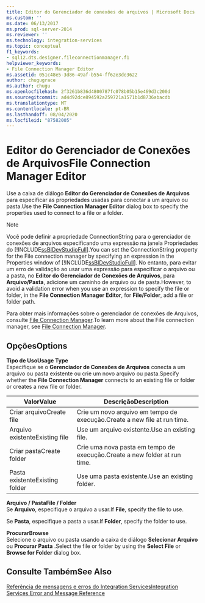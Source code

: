 ```yaml
---
title: Editor do Gerenciador de conexões de arquivos | Microsoft Docs
ms.custom: ''
ms.date: 06/13/2017
ms.prod: sql-server-2014
ms.reviewer: ''
ms.technology: integration-services
ms.topic: conceptual
f1_keywords:
- sql12.dts.designer.fileconnectionmanager.f1
helpviewer_keywords:
- File Connection Manager Editor
ms.assetid: 051c48e5-3d86-49af-b554-ff62e3de3622
author: chugugrace
ms.author: chugu
ms.openlocfilehash: 2f3261b836d4800787fc078b05b15e469d3c200d
ms.sourcegitcommit: ad4d92dce894592a259721a1571b1d8736abacdb
ms.translationtype: MT
ms.contentlocale: pt-BR
ms.lasthandoff: 08/04/2020
ms.locfileid: "87582005"
---
```

# <a name="file-connection-manager-editor"></a><span data-ttu-id="6afdf-102">Editor do Gerenciador de Conexões de Arquivos</span><span class="sxs-lookup"><span data-stu-id="6afdf-102">File Connection Manager Editor</span></span>
  <span data-ttu-id="6afdf-103">Use a caixa de diálogo **Editor do Gerenciador de Conexões de Arquivos** para especificar as propriedades usadas para conectar a um arquivo ou pasta.</span><span class="sxs-lookup"><span data-stu-id="6afdf-103">Use the **File Connection Manager Editor** dialog box to specify the properties used to connect to a file or a folder.</span></span>  
  
> [!NOTE]  
>  <span data-ttu-id="6afdf-104">Você pode definir a propriedade ConnectionString para o gerenciador de conexões de arquivos especificando uma expressão na janela Propriedades do [!INCLUDE[ssBIDevStudioFull](../includes/ssbidevstudiofull-md.md)].</span><span class="sxs-lookup"><span data-stu-id="6afdf-104">You can set the ConnectionString property for the File connection manager by specifying an expression in the Properties window of [!INCLUDE[ssBIDevStudioFull](../includes/ssbidevstudiofull-md.md)].</span></span> <span data-ttu-id="6afdf-105">No entanto, para evitar um erro de validação ao usar uma expressão para especificar o arquivo ou a pasta, no **Editor do Gerenciador de Conexões de Arquivos**, para **Arquivo/Pasta**, adicione um caminho de arquivo ou de pasta.</span><span class="sxs-lookup"><span data-stu-id="6afdf-105">However, to avoid a validation error when you use an expression to specify the file or folder, in the **File Connection Manager Editor**, for **File/Folder**, add a file or folder path.</span></span>  
  
 <span data-ttu-id="6afdf-106">Para obter mais informações sobre o gerenciador de conexões de Arquivos, consulte [File Connection Manager](connection-manager/file-connection-manager.md).</span><span class="sxs-lookup"><span data-stu-id="6afdf-106">To learn more about the File connection manager, see [File Connection Manager](connection-manager/file-connection-manager.md).</span></span>  
  
## <a name="options"></a><span data-ttu-id="6afdf-107">Opções</span><span class="sxs-lookup"><span data-stu-id="6afdf-107">Options</span></span>  
 <span data-ttu-id="6afdf-108">**Tipo de Uso**</span><span class="sxs-lookup"><span data-stu-id="6afdf-108">**Usage Type**</span></span>  
 <span data-ttu-id="6afdf-109">Especifique se o **Gerenciador de Conexões de Arquivos** conecta a um arquivo ou pasta existente ou crie um novo arquivo ou pasta.</span><span class="sxs-lookup"><span data-stu-id="6afdf-109">Specify whether the **File Connection Manager** connects to an existing file or folder or creates a new file or folder.</span></span>  
  
|<span data-ttu-id="6afdf-110">Valor</span><span class="sxs-lookup"><span data-stu-id="6afdf-110">Value</span></span>|<span data-ttu-id="6afdf-111">Descrição</span><span class="sxs-lookup"><span data-stu-id="6afdf-111">Description</span></span>|  
|-----------|-----------------|  
|<span data-ttu-id="6afdf-112">Criar arquivo</span><span class="sxs-lookup"><span data-stu-id="6afdf-112">Create file</span></span>|<span data-ttu-id="6afdf-113">Crie um novo arquivo em tempo de execução.</span><span class="sxs-lookup"><span data-stu-id="6afdf-113">Create a new file at run time.</span></span>|  
|<span data-ttu-id="6afdf-114">Arquivo existente</span><span class="sxs-lookup"><span data-stu-id="6afdf-114">Existing file</span></span>|<span data-ttu-id="6afdf-115">Use um arquivo existente.</span><span class="sxs-lookup"><span data-stu-id="6afdf-115">Use an existing file.</span></span>|  
|<span data-ttu-id="6afdf-116">Criar pasta</span><span class="sxs-lookup"><span data-stu-id="6afdf-116">Create folder</span></span>|<span data-ttu-id="6afdf-117">Crie uma nova pasta em tempo de execução.</span><span class="sxs-lookup"><span data-stu-id="6afdf-117">Create a new folder at run time.</span></span>|  
|<span data-ttu-id="6afdf-118">Pasta existente</span><span class="sxs-lookup"><span data-stu-id="6afdf-118">Existing folder</span></span>|<span data-ttu-id="6afdf-119">Use uma pasta existente.</span><span class="sxs-lookup"><span data-stu-id="6afdf-119">Use an existing folder.</span></span>|  
  
 <span data-ttu-id="6afdf-120">**Arquivo / Pasta**</span><span class="sxs-lookup"><span data-stu-id="6afdf-120">**File / Folder**</span></span>  
 <span data-ttu-id="6afdf-121">Se **Arquivo**, especifique o arquivo a usar.</span><span class="sxs-lookup"><span data-stu-id="6afdf-121">If **File**, specify the file to use.</span></span>  
  
 <span data-ttu-id="6afdf-122">Se **Pasta**, especifique a pasta a usar.</span><span class="sxs-lookup"><span data-stu-id="6afdf-122">If **Folder**, specify the folder to use.</span></span>  
  
 <span data-ttu-id="6afdf-123">**Procurar**</span><span class="sxs-lookup"><span data-stu-id="6afdf-123">**Browse**</span></span>  
 <span data-ttu-id="6afdf-124">Selecione o arquivo ou pasta usando a caixa de diálogo **Selecionar Arquivo** ou **Procurar Pasta** .</span><span class="sxs-lookup"><span data-stu-id="6afdf-124">Select the file or folder by using the **Select File** or **Browse for Folder** dialog box.</span></span>  
  
## <a name="see-also"></a><span data-ttu-id="6afdf-125">Consulte Também</span><span class="sxs-lookup"><span data-stu-id="6afdf-125">See Also</span></span>  
 [<span data-ttu-id="6afdf-126">Referência de mensagens e erros do Integration Services</span><span class="sxs-lookup"><span data-stu-id="6afdf-126">Integration Services Error and Message Reference</span></span>](../../2014/integration-services/integration-services-error-and-message-reference.md)  
  
  
